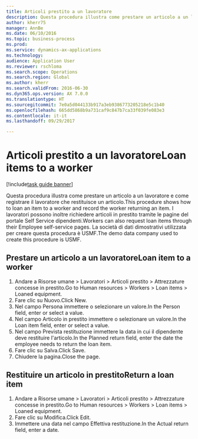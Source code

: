 ```yaml
--- 
title: Articoli prestito a un lavoratore
description: Questa procedura illustra come prestare un articolo a un lavoratore e come registrare il lavoratore che restituisce un articolo.
author: kherr75
manager: AnnBe
ms.date: 06/10/2016
ms.topic: business-process
ms.prod: 
ms.service: dynamics-ax-applications
ms.technology: 
audience: Application User
ms.reviewer: rschloma
ms.search.scope: Operations
ms.search.region: Global
ms.author: kherr
ms.search.validFrom: 2016-06-30
ms.dyn365.ops.version: AX 7.0.0
ms.translationtype: HT
ms.sourcegitcommit: 7e0a5d044133b917a3eb9386773205218e5c1b40
ms.openlocfilehash: 665dd5868b9a731caf9c847b7ca33f039fe083e3
ms.contentlocale: it-it
ms.lasthandoff: 09/29/2017

---
```

# <a name="loan-items-to-a-worker"></a><span data-ttu-id="bf545-103">Articoli prestito a un lavoratore</span><span class="sxs-lookup"><span data-stu-id="bf545-103">Loan items to a worker</span></span>

[!include[task guide banner](../../includes/task-guide-banner.md)]

<span data-ttu-id="bf545-104">Questa procedura illustra come prestare un articolo a un lavoratore e come registrare il lavoratore che restituisce un articolo.</span><span class="sxs-lookup"><span data-stu-id="bf545-104">This procedure shows how to loan an item to a worker and record the worker returning an item.</span></span> <span data-ttu-id="bf545-105">I lavoratori possono inoltre richiedere articoli in prestito tramite le pagine del portale Self Service dipendenti.</span><span class="sxs-lookup"><span data-stu-id="bf545-105">Workers can also request loan items through their Employee self-service pages.</span></span> <span data-ttu-id="bf545-106">La società di dati dimostrativi utilizzata per creare questa procedura è USMF.</span><span class="sxs-lookup"><span data-stu-id="bf545-106">The demo data company used to create this procedure is USMF.</span></span>


## <a name="loan-item-to-a-worker"></a><span data-ttu-id="bf545-107">Prestare un articolo a un lavoratore</span><span class="sxs-lookup"><span data-stu-id="bf545-107">Loan item to a worker</span></span>
1. <span data-ttu-id="bf545-108">Andare a Risorse umane > Lavoratori > Articoli prestito > Attrezzature concesse in prestito.</span><span class="sxs-lookup"><span data-stu-id="bf545-108">Go to Human resources > Workers > Loan items > Loaned equipment.</span></span>
2. <span data-ttu-id="bf545-109">Fare clic su Nuovo.</span><span class="sxs-lookup"><span data-stu-id="bf545-109">Click New.</span></span>
3. <span data-ttu-id="bf545-110">Nel campo Persona immettere o selezionare un valore.</span><span class="sxs-lookup"><span data-stu-id="bf545-110">In the Person field, enter or select a value.</span></span>
4. <span data-ttu-id="bf545-111">Nel campo Articolo in prestito immettere o selezionare un valore.</span><span class="sxs-lookup"><span data-stu-id="bf545-111">In the Loan item field, enter or select a value.</span></span>
5. <span data-ttu-id="bf545-112">Nel campo Prevista restituzione immettere la data in cui il dipendente deve restituire l'articolo.</span><span class="sxs-lookup"><span data-stu-id="bf545-112">In the Planned return field, enter the date the employee needs to return the loan item.</span></span>
6. <span data-ttu-id="bf545-113">Fare clic su Salva.</span><span class="sxs-lookup"><span data-stu-id="bf545-113">Click Save.</span></span>
7. <span data-ttu-id="bf545-114">Chiudere la pagina.</span><span class="sxs-lookup"><span data-stu-id="bf545-114">Close the page.</span></span>

## <a name="return-a-loan-item"></a><span data-ttu-id="bf545-115">Restituire un articolo in prestito</span><span class="sxs-lookup"><span data-stu-id="bf545-115">Return a loan item</span></span>
1. <span data-ttu-id="bf545-116">Andare a Risorse umane > Lavoratori > Articoli prestito > Attrezzature concesse in prestito.</span><span class="sxs-lookup"><span data-stu-id="bf545-116">Go to Human resources > Workers > Loan items > Loaned equipment.</span></span>
2. <span data-ttu-id="bf545-117">Fare clic su Modifica.</span><span class="sxs-lookup"><span data-stu-id="bf545-117">Click Edit.</span></span>
3. <span data-ttu-id="bf545-118">Immettere una data nel campo Effettiva restituzione.</span><span class="sxs-lookup"><span data-stu-id="bf545-118">In the Actual return field, enter a date.</span></span>


